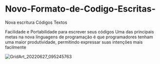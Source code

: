 # Novo-Formato-de-Codigo-Escritas-
Nova escritura Códigos Textos

Facilidade e Portabilidade para escrever seus
códigos 
Uma das principais metas na nova linguagens de programação 
é que programadores tenham uma maior produtividade, 
permitindo expressar suas intenções mais facilmente


![GridArt_20220627_095245763](https://user-images.githubusercontent.com/62495617/175946697-18f9dfdd-fe5a-4291-9b1b-9e40aa649796.jpg)

